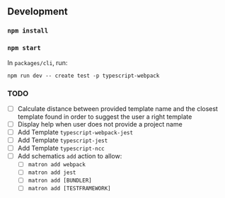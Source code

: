 ## Development

### `npm install`

### `npm start`

In `packages/cli`, run:

```
npm run dev -- create test -p typescript-webpack
```

### TODO

- [ ] Calculate distance between provided template name and the closest template found in order to suggest the user a right template
- [ ] Display help when user does not provide a project name
- [ ] Add Template `typescript-webpack-jest`
- [ ] Add Template `typescript-jest`
- [ ] Add Template `typescript-ncc`
- [ ] Add schematics `add` action to allow:
  - [ ] `matron add webpack`
  - [ ] `matron add jest`
  - [ ] `matron add [BUNDLER]`
  - [ ] `matron add [TESTFRAMEWORK]`
